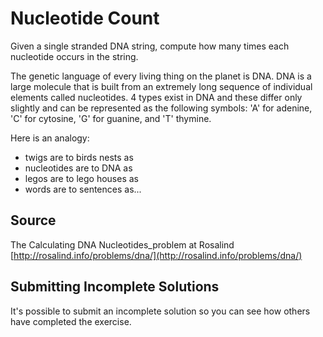 # Nucleotide Count

Given a single stranded DNA string, compute how many times each nucleotide occurs in the string.

The genetic language of every living thing on the planet is DNA.
DNA is a large molecule that is built from an extremely long sequence of individual elements called nucleotides.
4 types exist in DNA and these differ only slightly and can be represented as the following symbols: 'A' for adenine, 'C' for cytosine, 'G' for guanine, and 'T' thymine.

Here is an analogy:
- twigs are to birds nests as
- nucleotides are to DNA as
- legos are to lego houses as
- words are to sentences as...
## Source

The Calculating DNA Nucleotides_problem at Rosalind [http://rosalind.info/problems/dna/](http://rosalind.info/problems/dna/)


## Submitting Incomplete Solutions
It's possible to submit an incomplete solution so you can see how others have completed the exercise.
